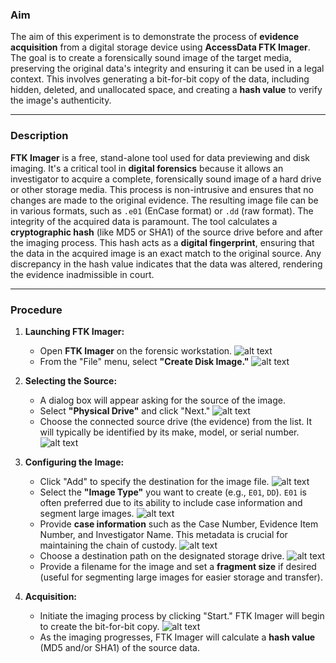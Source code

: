 ### Aim
The aim of this experiment is to demonstrate the process of **evidence acquisition** from a digital storage device using **AccessData FTK Imager**. The goal is to create a forensically sound image of the target media, preserving the original data's integrity and ensuring it can be used in a legal context. This involves generating a bit-for-bit copy of the data, including hidden, deleted, and unallocated space, and creating a **hash value** to verify the image's authenticity.

---

### Description
**FTK Imager** is a free, stand-alone tool used for data previewing and disk imaging. It's a critical tool in **digital forensics** because it allows an investigator to acquire a complete, forensically sound image of a hard drive or other storage media. This process is non-intrusive and ensures that no changes are made to the original evidence. The resulting image file can be in various formats, such as `.e01` (EnCase format) or `.dd` (raw format). The integrity of the acquired data is paramount. The tool calculates a **cryptographic hash** (like MD5 or SHA1) of the source drive before and after the imaging process. This hash acts as a **digital fingerprint**, ensuring that the data in the acquired image is an exact match to the original source. Any discrepancy in the hash value indicates that the data was altered, rendering the evidence inadmissible in court. 

---

### Procedure

1.  **Launching FTK Imager:**
    * Open **FTK Imager** on the forensic workstation.
![alt text](<screenshot/Screenshot 2025-08-31 191052.png>)
    * From the "File" menu, select **"Create Disk Image."**
![alt text](<screenshot/Screenshot 2025-08-31 191125.png>)

2.  **Selecting the Source:**
    * A dialog box will appear asking for the source of the image.
    * Select **"Physical Drive"** and click "Next."
![alt text](<screenshot/Screenshot 2025-08-31 191145.png>)    
    * Choose the connected source drive (the evidence) from the list. It will typically be identified by its make, model, or serial number.
![alt text](<screenshot/Screenshot 2025-08-31 191213.png>)    

3.  **Configuring the Image:**
    * Click "Add" to specify the destination for the image file.
![alt text](<screenshot/Screenshot 2025-08-31 191251.png>)    
    * Select the **"Image Type"** you want to create (e.g., `E01`, `DD`). `E01` is often preferred due to its ability to include case information and segment large images.
![alt text](<screenshot/Screenshot 2025-08-31 191303.png>)    
    * Provide **case information** such as the Case Number, Evidence Item Number, and Investigator Name. This metadata is crucial for maintaining the chain of custody.
![alt text](<screenshot/Screenshot 2025-08-31 191322.png>)    
    * Choose a destination path on the designated storage drive.
![alt text](<screenshot/Screenshot 2025-08-31 191440.png>)    
    * Provide a filename for the image and set a **fragment size** if desired (useful for segmenting large images for easier storage and transfer).


4.  **Acquisition:**
    * Initiate the imaging process by clicking "Start." FTK Imager will begin to create the bit-for-bit copy.
![alt text](<screenshot/Screenshot 2025-08-31 191648.png>)    
    * As the imaging progresses, FTK Imager will calculate a **hash value** (MD5 and/or SHA1) of the source data.